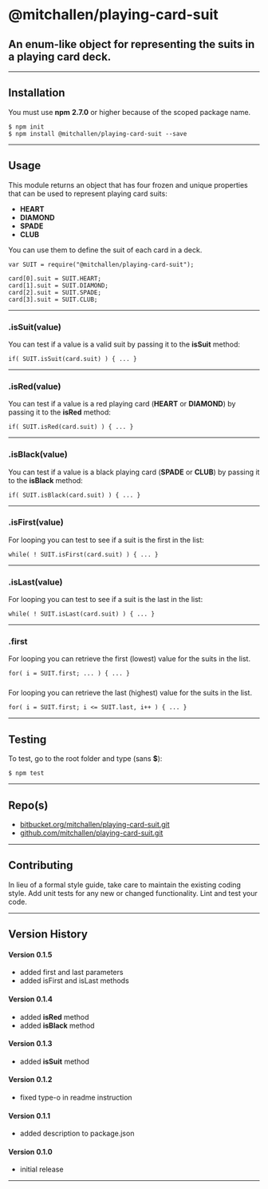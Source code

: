 
@mitchallen/playing-card-suit
==
An enum-like object for representing the suits in a playing card deck.
--
* * *
## Installation

You must use __npm__ __2.7.0__ or higher because of the scoped package name.

    $ npm init
    $ npm install @mitchallen/playing-card-suit --save
  
* * *

## Usage

This module returns an object that has four frozen and unique properties that can be used to represent playing card suits:

* __HEART__
* __DIAMOND__
* __SPADE__
* __CLUB__

You can use them to define the suit of each card in a deck.

    var SUIT = require("@mitchallen/playing-card-suit");
    
	card[0].suit = SUIT.HEART;
	card[1].suit = SUIT.DIAMOND;
	card[2].suit = SUIT.SPADE;
	card[3].suit = SUIT.CLUB;
	
* * *
	
### .isSuit(value)

You can test if a value is a valid suit by passing it to the __isSuit__ method:

    if( SUIT.isSuit(card.suit) ) { ... }

* * *

### .isRed(value)

You can test if a value is a red playing card (__HEART__ or __DIAMOND__) by passing it to the __isRed__ method:

    if( SUIT.isRed(card.suit) ) { ... }
    
* * *

### .isBlack(value)

You can test if a value is a black playing card (__SPADE__ or __CLUB__) by passing it to the __isBlack__ method:

    if( SUIT.isBlack(card.suit) ) { ... }

* * *

### .isFirst(value)

For looping you can test to see if a suit is the first in the list:

    while( ! SUIT.isFirst(card.suit) ) { ... }

* * *

### .isLast(value)

For looping you can test to see if a suit is the last in the list:

    while( ! SUIT.isLast(card.suit) ) { ... }

* * *

### .first

For looping you can retrieve the first (lowest) value for the suits in the list.

	for( i = SUIT.first; ... ) { ... }
	
###

For looping you can retrieve the last (highest) value for the suits in the list.

	for( i = SUIT.first; i <= SUIT.last, i++ ) { ... }


* * *

## Testing

To test, go to the root folder and type (sans __$__):

    $ npm test
   
* * *
 
## Repo(s)

* [bitbucket.org/mitchallen/playing-card-suit.git](https://bitbucket.org/mitchallen/playing-card-suit.git)
* [github.com/mitchallen/playing-card-suit.git](https://github.com/mitchallen/playing-card-suit.git)

* * *

## Contributing

In lieu of a formal style guide, take care to maintain the existing coding style.
Add unit tests for any new or changed functionality. Lint and test your code.

* * *

## Version History

#### Version 0.1.5

* added first and last parameters
* added isFirst and isLast methods

#### Version 0.1.4

* added __isRed__ method
* added __isBlack__ method

#### Version 0.1.3 

* added __isSuit__ method

#### Version 0.1.2 

* fixed type-o in readme instruction

#### Version 0.1.1 

* added description to package.json

#### Version 0.1.0 

* initial release

* * *
